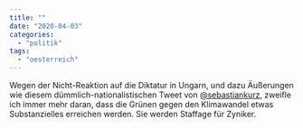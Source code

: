 ```yaml
---
title: ""
date: "2020-04-03"
categories: 
  - "politik"
tags: 
  - "oesterreich"
---
```


Wegen der Nicht-Reaktion auf die Diktatur in Ungarn, und dazu Äußerungen wie diesem dümmlich-nationalistischen Tweet von [@sebastiankurz](https://twitter.com/sebastiankurz "Sebastian Kurz (@sebastiankurz) / Twitter"), zweifle ich immer mehr daran, dass die Grünen gegen den Klimawandel etwas Substanzielles erreichen werden. Sie werden Staffage für Zyniker.
